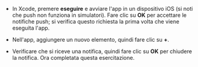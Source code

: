 
* In Xcode, premere **eseguire** e avviare l'app in un dispositivo iOS (si noti che push non funziona in simulatori). Fare clic su **OK** per accettare le notifiche push; si verifica questo richiesta la prima volta che viene eseguita l'app.

* Nell'app, aggiungere un nuovo elemento, quindi fare clic su **+**.

* Verificare che si riceve una notifica, quindi fare clic su **OK** per chiudere la notifica. Ora completata questa esercitazione.
